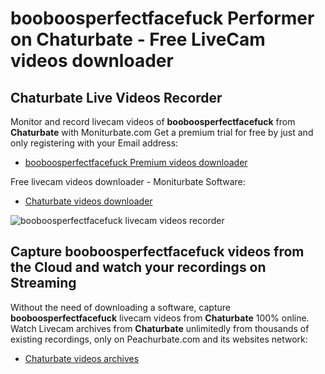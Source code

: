 # booboosperfectfacefuck Performer on Chaturbate - Free LiveCam videos downloader

## Chaturbate Live Videos Recorder

Monitor and record livecam videos of **booboosperfectfacefuck** from **Chaturbate** with Moniturbate.com
Get a premium trial for free by just and only registering with your Email address:
* [booboosperfectfacefuck Premium videos downloader](https://moniturbate.com/request-demo-licence-key.html)

Free livecam videos downloader - Moniturbate Software:
* [Chaturbate videos downloader](https://moniturbate.com/moniturbate-download-software.html)

![booboosperfectfacefuck livecam videos recorder](https://peachurnet.com/templates/moniturbate-software.png)


## Capture booboosperfectfacefuck videos from the Cloud and watch your recordings on Streaming

Without the need of downloading a software, capture **booboosperfectfacefuck** livecam videos from **Chaturbate** 100% online.
Watch Livecam archives from **Chaturbate** unlimitedly from thousands of existing recordings, only on Peachurbate.com and its websites network:
* [Chaturbate videos archives](https://peachurnet.com/)